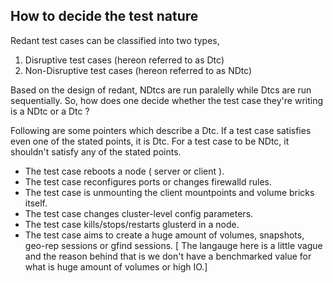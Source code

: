 ## How to decide the test nature

Redant test cases can be classified into two types,
1. Disruptive test cases (hereon referred to as Dtc)
2. Non-Disruptive test cases (hereon referred to as NDtc)

Based on the design of redant, NDtcs are run paralelly while Dtcs are run sequentially. So, how does one decide whether the test case they're writing is a NDtc or a Dtc ?

Following are some pointers which describe a Dtc. If a test case satisfies even one of the stated points, it is Dtc. For a test case to be NDtc, it shouldn't satisfy any of the stated points.

* The test case reboots a node ( server or client ).
* The test case reconfigures ports or changes firewalld rules.
* The test case is unmounting the client mountpoints and volume bricks itself.
* The test case changes cluster-level config parameters.
* The test case kills/stops/restarts glusterd in a node.
* The test case aims to create a huge amount of volumes, snapshots, geo-rep sessions or gfind sessions. [ The langauge here is a little vague and the reason behind that is we don't have a benchmarked value for what is huge amount of volumes or high IO.]